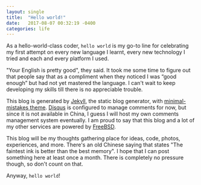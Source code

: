 ```yaml
---
layout: single
title:  "Hello world!"
date:   2017-08-07 00:32:19 -0400
categories: life
---
```


As a hello-world-class coder, `hello world` is my go-to line for celebrating my first attempt on every new language I learnt, every new technology I tried and each and every platform I used.

"Your English is pretty good", they said. It took me some time to figure out that people say that as a compliment when they noticed I was “good enough” but had not yet mastered the language. I can't wait to keep developing my skills till there is no appreciable trouble.

This blog is generated by [Jekyll](https://jekyllrb.com/), the static blog generator, with [minimal-mistakes theme](https://mmistakes.github.io/minimal-mistakes/). [Disqus](https://disqus.com/) is configured to manage comments for now, but since it is not available in China, I guess I will host my own comments management system eventually. I am proud to say that this blog and a lot of my other services are powered by [FreeBSD](https://freebsd.org/).

This blog will be my thoughts gathering place for ideas, code, photos, experiences, and more. There's an old Chinese saying that states "The faintest ink is better than the best memory". I hope that I can post something here at least once a month. There is completely no pressure though, so don't count on that.

Anyway, `hello world`!
